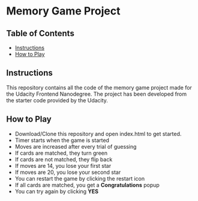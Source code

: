 # Memory Game Project

## Table of Contents

* [Instructions](#instructions)
* [How to Play](#how-to-play)

## Instructions

This repository contains all the code of the memory game project made for the Udacity Frontend Nanodegree. The project has been developed from the starter code provided by the Udacity.

## How to Play
* Download/Clone this repository and open index.html to get started.
* Timer starts when the game is started
* Moves are increased after every trial of guessing
* If cards are matched, they turn green
* If cards are not matched, they flip back
* If moves are 14, you lose your first star
* If moves are 20, you lose your second star
* You can restart the game by clicking the restart icon
* If all cards are matched, you get a **Congratulations** popup
* You can try again by clicking **YES**
